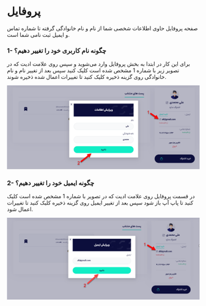 # پروفایل

صفحه پروفایل حاوی اطلاعات شخصی شما از نام و نام خانوادگی گرفته تا شماره تماس و ایمیل ثبت نامی شما است. 

### 1- چگونه نام کاربری خود را تغییر دهیم؟

برای این کار در ابتدا به بخش پروفایل وارد می‌شوید و سپس روی علامت ادیت که در تصویر زیر با شماره 1 مشخص شده است کلیک کنید سپس بعد از تغییر نام و نام خانوادگی روی گزینه ذخیره کلیک کنید تا تغییرات اعمال شده ذخیره شوند.

![](../.gitbook/assets/tghyyr-nam-karbry.png)

### 2- چگونه ایمیل خود را تغییر دهیم؟

در قسمت پروفایل روی علامت ادیت که در تصویر با شماره 1 مشخص شده است کلیک کنید تا پاپ آپ باز شود سپس بعد از تغییر ایمیل روی گزینه ذخیره کلیک کنید تا تغییرات اعمال شود. 

![&#x62A;&#x63A;&#x6CC;&#x6CC;&#x631; &#x627;&#x6CC;&#x645;&#x6CC;&#x644; &#x6A9;&#x627;&#x631;&#x628;&#x631;&#x6CC;](../.gitbook/assets/tghyyr-aymyl.png)

